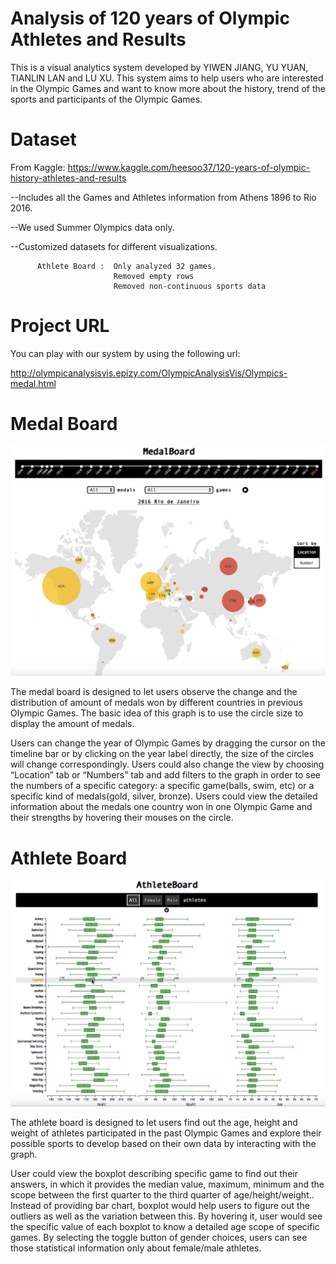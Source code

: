 # Analysis of 120 years of Olympic Athletes and Results

This is a visual analytics system developed by YIWEN JIANG, YU YUAN, TIANLIN LAN and LU XU. This system aims to help users who are interested in the Olympic Games and want to know more about the history, trend of the sports and participants of the Olympic Games.

# Dataset
From Kaggle: 	https://www.kaggle.com/heesoo37/120-years-of-olympic-history-athletes-and-results

--Includes all the Games and Athletes information from Athens 1896 to Rio 2016. 

--We used Summer Olympics data only.

--Customized datasets for different visualizations.

          Athlete Board :  Only analyzed 32 games.
                           Removed empty rows
                           Removed non-continuous sports data



# Project URL

You can play with our system by using the following url:

http://olympicanalysisvis.epizy.com/OlympicAnalysisVis/Olympics-medal.html


# Medal Board
![alt text](https://github.com/xlulu/inls641_OlympicAnalysisVis/blob/master/Medal%20Board%20screenshot.png)


The medal board is designed to let users observe the change and the distribution of amount of medals won by different countries in previous Olympic Games. The basic idea of this graph is to use the circle size to display the amount of medals.

Users can change the year of Olympic Games by dragging the cursor on the timeline bar or by clicking on the year label directly, the size of the circles will change correspondingly. Users could also change the view by choosing “Location” tab or “Numbers” tab and add filters to the graph in order to see the numbers of a specific category: a specific game(balls, swim, etc) or a specific kind of medals(gold, silver, bronze). Users could view the detailed information about the medals one country won in one Olympic Game and their strengths by hovering their mouses on the circle.

# Athlete Board
![alt text](https://github.com/xlulu/inls641_OlympicAnalysisVis/blob/master/Athlete%20Board%20screenshot.png)


The athlete board is designed to let users find out the age, height and weight of athletes participated in the past Olympic Games and explore their possible sports to develop based on their own data by interacting with the graph.

User could view the boxplot describing specific game to find out their answers, in which it provides the median value, maximum, minimum and the scope between the first quarter to the third quarter of age/height/weight.. Instead of providing bar chart, boxplot would help users to figure out the outliers as well as the variation between this. By hovering it, user would see the specific value of each boxplot to know a detailed age scope of specific games. By selecting the toggle button of gender choices, users can see those statistical information only about female/male athletes.

